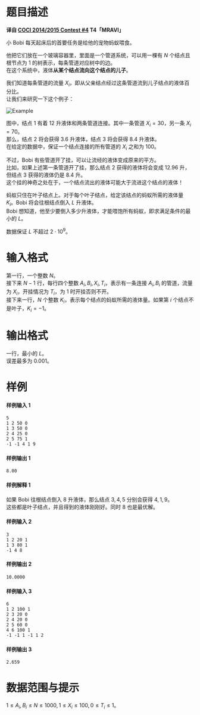 
# 题目描述

**译自 [COCI 2014/2015 Contest #4](http://www.hsin.hr/coci/archive/2014_2015/contest4_tasks.pdf) T4「MRAVI」**

小 Bobi 每天起床后的首要任务是给他的宠物蚂蚁喂食。

他把它们放在一个玻璃容器里，里面是一个管道系统，可以用一棵有 $N$ 个结点且根节点为 $1$ 的树表示，每条管道对应树中的边。  
在这个系统中，液体**从某个结点流向这个结点的儿子**。

我们知道每条管道的流量 $X_i$，即从父亲结点经过这条管道流到儿子结点的液体百分比。  
让我们来研究一下这个例子：

![Example](/source/loj/3015/img/aHR0cHM6Ly9sb2otaW1nLnVweXVuLm1lbmNpLm1lbXNldDAuY24vMjAxOS8wMy8wMy81YzdiNDA2YmI1ODU3LnBuZw==.png)

图中，结点 $1$ 有着 $12$ 升液体和两条管道连接。其中一条管道 $X_i = 30$，另一条 $X_i = 70$。  
那么，结点 $2$ 将会获得 $3.6$ 升液体，结点 $3$ 将会获得 $8.4$ 升液体。  
在给定的数据中，保证一个结点连接的所有管道的 $X_i$ 之和为 $100$。

不过，Bobi 有些管道开了挂，可以让流经的液体变成原来的平方。  
比如，如果上述第一条管道开了挂，那么结点 $2$ 获得的液体将会变成 $12.96$ 升，但结点 $3$ 获得的液体仍是 $8.4$ 升。  
这个挂的神奇之处在于，一个结点流出的液体可能大于流进这个结点的液体！

蚂蚁只住在叶子结点上。对于每个叶子结点，给定该结点的蚂蚁所需的液体量 $K_i$。Bobi 将会往根结点倒入 $L$ 升液体。  
Bobi 想知道，他至少要倒入多少升液体，才能喂饱所有蚂蚁，即求满足条件的最小的 $L$。

数据保证 $L$ 不超过 $2 \cdot 10^9$。

# 输入格式

第一行，一个整数 $N$。  
接下来 $N-1$ 行，每行四个整数 $A_i,B_i,X_i,T_i$，表示有一条连接 $A_i,B_i$ 的管道，流量为 $X_i$，开挂情况为 $T_i$，为 $1$ 时开挂否则不开。  
接下来一行，$N$ 个整数 $K_i$，表示每个结点的蚂蚁所需的液体量。如果第 $i$ 个结点不是叶子，$K_i = -1$。

# 输出格式

一行，最小的 $L$。  
误差最多为 $0.001$。

# 样例

#### 样例输入 1
```plain
5
1 2 50 0
1 3 50 0
2 4 25 0
2 5 75 1
-1 -1 4 1 9
```

#### 样例输出 1
```plain
8.00
```

#### 样例解释 1
如果 Bobi 往根结点倒入 $8$ 升液体，那么结点 $3,4,5$ 分别会获得 $4,1,9$。  
这些都是叶子结点，并且得到的液体刚刚好。同时 $8$ 也是最优解。

#### 样例输入 2
```plain
3
1 2 20 1
1 3 80 1
-1 4 8
```

#### 样例输出 2
```plain
10.0000
```

#### 样例输入 3
```plain
6
1 2 100 1
2 3 20 0
2 4 20 0
2 5 60 0
4 6 100 1
-1 -1 1 -1 1 2
```

#### 样例输出 3
```plain
2.659
```

# 数据范围与提示

$1 \le A_i,B_i \le N \le 1000,1 \le X_i \le 100,0 \le T_i \le 1$。

